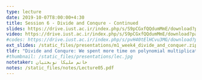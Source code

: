 ```yaml
---
type: lecture
date: 2019-10-07T8:00:00+4:30
title: Session 6 - Divide and Conqure - Continued
slides: https://drive.iust.ac.ir/index.php/s/S9pCGxfQQdumMmE/download?path=%2FSlides&files=S6.pdf
video: https://drive.iust.ac.ir/index.php/s/S9pCGxfQQdumMmE/download?path=%2FVideos&files=S6.mp4
#codes: https://drive.iust.ac.ir/index.php/s/pvH40tElHCvu3MG/download?path=%2FCode&files=S5.zip
ext_slides: /static_files/presentations/m1_week4_divide_and_conquer.zip
tldr: "Divide and Conqure: We spent more time on polynomial multiplication, then moved onto the master theorem and finished with merge sort."
#thumbnail: /static_files/presentations/lec.jpg
notetaker: خانم ملیکا نوبختیان
notes: /static_files/notes/Lecture05.pdf
---
```

